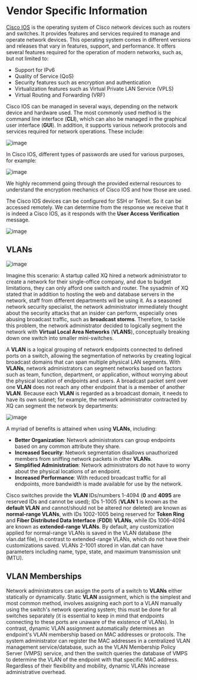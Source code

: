 # Vendor Specific Information

[Cisco IOS](https://www.cisco.com/c/en/us/products/ios-nx-os-software/ios-technologies/index.html) is the operating system of Cisco network devices such as routers and switches. It provides features and services required to manage and operate network devices. This operating system comes in different versions and releases that vary in features, support, and performance. It offers several features required for the operation of modern networks, such as, but not limited to:

- Support for IPv6
- Quality of Service (QoS)
- Security features such as encryption and authentication
- Virtualization features such as Virtual Private LAN Service (VPLS)
- Virtual Routing and Forwarding (VRF)

Cisco IOS can be managed in several ways, depending on the network device and hardware used. The most commonly used method is the command line interface (**CLI**), which can also be managed in the graphical user interface (**GUI**). In addition, it supports various network protocols and services required for network operations. These include:

![image](https://github.com/user-attachments/assets/52d29e67-c56e-4c80-9905-7d37d952667d)

In Cisco IOS, different types of passwords are used for various purposes, for example:

![image](https://github.com/user-attachments/assets/86581391-0c68-4aa6-990a-2778bd511ac0)

We highly recommend going through the provided external resources to understand the encryption mechanics of Cisco IOS and how those are used.

The Cisco IOS devices can be configured for SSH or Telnet. So it can be accessed remotely. We can determine from the response we receive that it is indeed a Cisco IOS, as it responds with the **User Access Verification** message.

![image](https://github.com/user-attachments/assets/3e7049b3-944a-414e-8ef2-6069fbfdf69b)

## VLANs

![image](https://github.com/user-attachments/assets/29415ace-638f-4103-afaf-cdb5aa7ea698)

Imagine this scenario: A startup called XQ hired a network administrator to create a network for their single-office company, and due to budget limitations, they can only afford one switch and router. The sysadmin of XQ stated that in addition to hosting the web and database servers in the network, staff from different departments will be using it. As a seasoned network security specialist, the network administrator immediately thought about the security attacks that an insider can perform, especially ones abusing broadcast traffic, such as **broadcast storms**. Therefore, to tackle this problem, the network administrator decided to logically segment the network with **Virtual Local Area Networks** (**VLANS**), conceptually breaking down one switch into smaller mini-switches.

A **VLAN** is a logical grouping of network endpoints connected to defined ports on a switch, allowing the segmentation of networks by creating logical broadcast domains that can span multiple physical LAN segments. With **VLANs**, network administrators can segment networks based on factors such as team, function, department, or application, without worrying about the physical location of endpoints and users. A broadcast packet sent over one **VLAN** does not reach any other endpoint that is a member of another **VLAN**. Because each **VLAN** is regarded as a broadcast domain, it needs to have its own subnet; for example, the network administrator contracted by XQ can segment the network by departments:

![image](https://github.com/user-attachments/assets/facfc3ee-ebd0-462c-a7ac-8e04944addfd)

A myriad of benefits is attained when using **VLANs**, including:

- **Better Organization**: Network administrators can group endpoints based on any common attribute they share.
- **Increased Security**: Network segmentation disallows unauthorized members from sniffing network packets in other **VLANs**.
- **Simplified Administration**: Network administrators do not have to worry about the physical locations of an endpoint.
- **Increased Performance**: With reduced broadcast traffic for all endpoints, more bandwidth is made available for use by the network.

Cisco switches provide the **VLAN** IDs/numbers 1-4094 (**0** and **4095** are reserved IDs and cannot be used); IDs 1-1005 (**VLAN 1** is known as the **default VLAN** and cannot/should not be altered nor deleted) are known as **normal-range VLANs**, with IDs 1002-1005 being reserved for **Token Ring** and **Fiber Distributed Data Interface** (**FDDI**) **VLANs**, while IDs 1006-4094 are known as **extended-range VLANs**. By default, any customization applied for normal-range VLANs is saved in the VLAN database (the vlan.dat file), in contrast to extended-range VLANs, which do not have their customizations saved. VLANs 2-1001 stored in vlan.dat can have parameters including name, type, state, and maximum transmission unit (MTU).


## VLAN Memberships

Network administrators can assign the ports of a switch to **VLANs** either statically or dynamically. Static **VLAN** assignment, which is the simplest and most common method, involves assigning each port to a VLAN manually using the switch's network operating system; this must be done for all switches separately (it is essential to keep in mind that endpoints connecting to these ports are unaware of the existence of VLANs). In contrast, dynamic VLAN assignment automatically determines an endpoint's VLAN membership based on MAC addresses or protocols. The system administrator can register the MAC addresses in a centralized VLAN management service/database, such as the VLAN Membership Policy Server (VMPS) service, and then the switch queries the database of VMPS to determine the VLAN of the endpoint with that specific MAC address. Regardless of their flexibility and mobility, dynamic VLANs increase administrative overhead.
